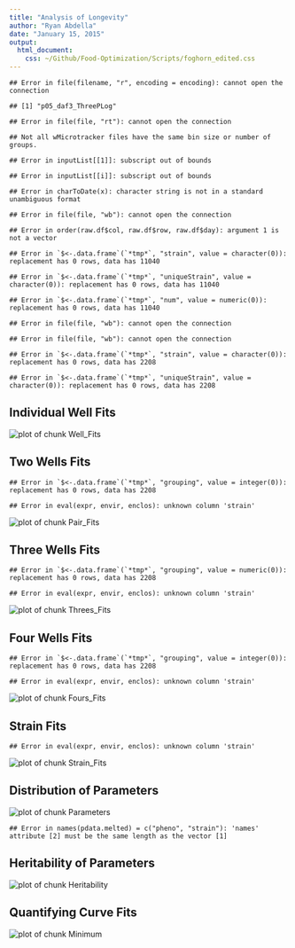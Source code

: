 ```yaml
---
title: "Analysis of Longevity"
author: "Ryan Abdella"
date: "January 15, 2015"
output:
  html_document:
    css: ~/Github/Food-Optimization/Scripts/foghorn_edited.css
---
```




```
## Error in file(filename, "r", encoding = encoding): cannot open the connection
```

```
## [1] "p05_daf3_ThreePLog"
```


```
## Error in file(file, "rt"): cannot open the connection
```

```
## Not all wMicrotracker files have the same bin size or number of groups.
```

```
## Error in inputList[[1]]: subscript out of bounds
```

```
## Error in inputList[[i]]: subscript out of bounds
```

```
## Error in charToDate(x): character string is not in a standard unambiguous format
```

```
## Error in file(file, "wb"): cannot open the connection
```

```
## Error in order(raw.df$col, raw.df$row, raw.df$day): argument 1 is not a vector
```

```
## Error in `$<-.data.frame`(`*tmp*`, "strain", value = character(0)): replacement has 0 rows, data has 11040
```

```
## Error in `$<-.data.frame`(`*tmp*`, "uniqueStrain", value = character(0)): replacement has 0 rows, data has 11040
```

```
## Error in `$<-.data.frame`(`*tmp*`, "num", value = numeric(0)): replacement has 0 rows, data has 11040
```

```
## Error in file(file, "wb"): cannot open the connection
```




```
## Error in file(file, "wb"): cannot open the connection
```


```
## Error in `$<-.data.frame`(`*tmp*`, "strain", value = character(0)): replacement has 0 rows, data has 2208
```

```
## Error in `$<-.data.frame`(`*tmp*`, "uniqueStrain", value = character(0)): replacement has 0 rows, data has 2208
```

## Individual Well Fits ##

![plot of chunk Well_Fits](./Data/Processed/p05_daf3_ThreePLog/p05_daf3_ThreePLog_Gompertz_Well_Fits-1.png) 

## Two Wells Fits ##


```
## Error in `$<-.data.frame`(`*tmp*`, "grouping", value = integer(0)): replacement has 0 rows, data has 2208
```

```
## Error in eval(expr, envir, enclos): unknown column 'strain'
```

![plot of chunk Pair_Fits](./Data/Processed/p05_daf3_ThreePLog/p05_daf3_ThreePLog_Gompertz_Pair_Fits-1.png) 

## Three Wells Fits ##


```
## Error in `$<-.data.frame`(`*tmp*`, "grouping", value = numeric(0)): replacement has 0 rows, data has 2208
```

```
## Error in eval(expr, envir, enclos): unknown column 'strain'
```

![plot of chunk Threes_Fits](./Data/Processed/p05_daf3_ThreePLog/p05_daf3_ThreePLog_Gompertz_Threes_Fits-1.png) 

## Four Wells Fits ##


```
## Error in `$<-.data.frame`(`*tmp*`, "grouping", value = integer(0)): replacement has 0 rows, data has 2208
```

```
## Error in eval(expr, envir, enclos): unknown column 'strain'
```

![plot of chunk Fours_Fits](./Data/Processed/p05_daf3_ThreePLog/p05_daf3_ThreePLog_Gompertz_Fours_Fits-1.png) 

## Strain Fits ##


```
## Error in eval(expr, envir, enclos): unknown column 'strain'
```

![plot of chunk Strain_Fits](./Data/Processed/p05_daf3_ThreePLog/p05_daf3_ThreePLog_Gompertz_Strain_Fits-1.png) 

## Distribution of Parameters ##

![plot of chunk Parameters](./Data/Processed/p05_daf3_ThreePLog/p05_daf3_ThreePLog_Gompertz_Parameters-1.png) 


```
## Error in names(pdata.melted) = c("pheno", "strain"): 'names' attribute [2] must be the same length as the vector [1]
```

## Heritability of Parameters ##

![plot of chunk Heritability](./Data/Processed/p05_daf3_ThreePLog/p05_daf3_ThreePLog_Gompertz_Heritability-1.png) 

## Quantifying Curve Fits ##

![plot of chunk Minimum](./Data/Processed/p05_daf3_ThreePLog/p05_daf3_ThreePLog_Gompertz_Minimum-1.png) 
